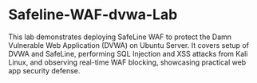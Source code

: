 # Safeline-WAF-dvwa-Lab
This lab demonstrates deploying SafeLine WAF to protect the Damn Vulnerable Web Application (DVWA) on Ubuntu Server. It covers setup of DVWA and SafeLine, performing SQL Injection and XSS attacks from Kali Linux, and observing real-time WAF blocking, showcasing practical web app security defense.

